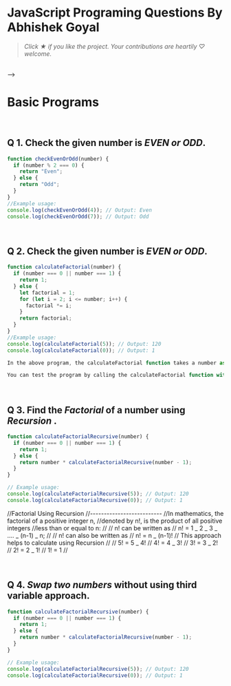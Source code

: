 # JavaScript Programing Questions By Abhishek Goyal

> _Click &#9733; if you like the project. Your contributions are heartily ♡ welcome._

<br/>

<!-- ## Table of Contents

<!--
* [Introduction](#-1-introduction)
* [Variables](#-2-variables)
* [Data types](#-3-data-types)
* [Operators](#-4-operators)
* [Numbers](#-5-numbers)
* [String](#-6-string)
* [Array](#-7-array)
* [Regular Expression](#-8-regular-expression)
* [Functions](#-9-functions)
* [Events](#-10-events)
* [Objects](#-11-objects)
* [Window and Document Object](#-12-window-and-document-object)
* [Classes](#-13-classes)
* [Error Handling](#-14-error-handling)
* [Promises](#-15-promises)
* [Collections](#-16-collections)
* [Modules](#-17-modules)
* [Miscellaneous](#-18-miscellaneous) --> -->

<br/>

# Basic Programs

<br/>

## Q 1. Check the given number is **_EVEN or ODD_**.

```js
function checkEvenOrOdd(number) {
  if (number % 2 === 0) {
    return "Even";
  } else {
    return "Odd";
  }
}
//Example usage:
console.log(checkEvenOrOdd(4)); // Output: Even
console.log(checkEvenOrOdd(7)); // Output: Odd
```

<br/>

## Q 2. Check the given number is **_EVEN or ODD_**.

```js
function calculateFactorial(number) {
  if (number === 0 || number === 1) {
    return 1;
  } else {
    let factorial = 1;
    for (let i = 2; i <= number; i++) {
      factorial *= i;
    }
    return factorial;
  }
}
//Example usage:
console.log(calculateFactorial(5)); // Output: 120
console.log(calculateFactorial(0)); // Output: 1

In the above program, the calculateFactorial function takes a number as an argument and calculates its factorial. If the number is 0 or 1, the factorial is 1. Otherwise, a for loop is used to iterate from 2 to the given number, multiplying each number to the factorial variable. The final factorial value is returned.

You can test the program by calling the calculateFactorial function with different numbers. In the example above, it is called with 5 and 0, and it returns the factorial values of 120 and 1, respectively.

```

<br/>

## Q 3. Find the **_Factorial_** of a number using **_Recursion_** .

```js
function calculateFactorialRecursive(number) {
  if (number === 0 || number === 1) {
    return 1;
  } else {
    return number * calculateFactorialRecursive(number - 1);
  }
}

// Example usage:
console.log(calculateFactorialRecursive(5)); // Output: 120
console.log(calculateFactorialRecursive(0)); // Output: 1
```

//Factorial Using Recursion
//--------------------------
//In mathematics, the factorial of a positive integer n,
//denoted by n!, is the product of all positive integers
//less than or equal to n:
//
// n! can be written as
// n! = 1 _ 2 _ 3 _ .... _ (n-1) _ n;
//
// n! can also be written as
// n! = n _ (n-1)!
// This approach helps to calculate using Recursion
//
// 5! = 5 _ 4!
// 4! = 4 _ 3!
// 3! = 3 _ 2!
// 2! = 2 _ 1!
// 1! = 1
//

<br/>

## Q 4. **_Swap two numbers_** without using third variable approach.

```js
function calculateFactorialRecursive(number) {
  if (number === 0 || number === 1) {
    return 1;
  } else {
    return number * calculateFactorialRecursive(number - 1);
  }
}

// Example usage:
console.log(calculateFactorialRecursive(5)); // Output: 120
console.log(calculateFactorialRecursive(0)); // Output: 1
```
